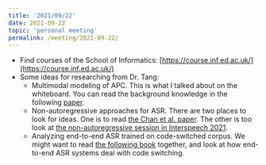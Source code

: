 ```yaml
---
title: '2021/09/22'
date: 2021-09-22
topic: 'personal meeting'
permalink: /meeting/2021-09-22/
---
```


+ Find courses of the School of Informatics: [https://course.inf.ed.ac.uk/](https://course.inf.ed.ac.uk/)
+ Some ideas for researching from Dr. Tang:
  + Multimodal modeling of APC. This is what I talked about on the whiteboard. You can read the background knowledge in the following [paper](https://arxiv.org/abs/1904.03240).
  + Non-autoregressive approaches for ASR. There are two places to look for ideas. One is to read [the Chan et al. paper](http://proceedings.mlr.press/v119/chan20b/chan20b.pdf). The other is too look at [the non-autoregressive session in Interspeech 2021](https://www.isca-speech.org/archive/interspeech_2021/index.html).
  + Analyzing end-to-end ASR trained on code-switched corpus. We might want to read [the following book](https://www.google.co.uk/books/edition/The_Cambridge_Handbook_of_Linguistic_Cod/CcV0pwAACAAJ?hl=en) together, and look at how end-to-end ASR systems deal with code switching.
